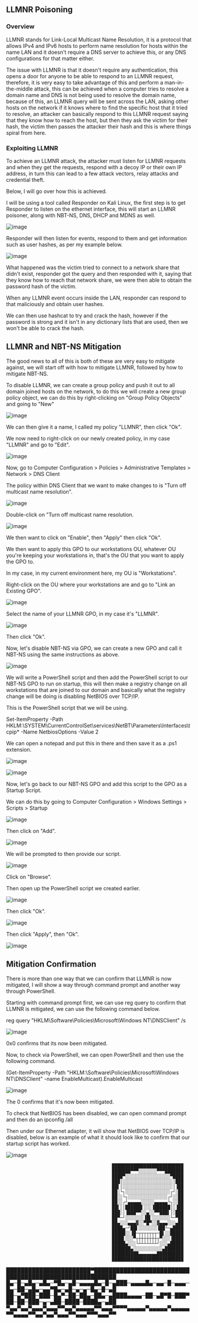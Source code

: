 ## LLMNR Poisoning

### Overview

LLMNR stands for Link-Local Multicast Name Resolution, it is a protocol that allows IPv4 and IPv6 hosts to perform name resolution for hosts within the name LAN and it doesn't require a DNS server to achieve this, or any DNS configurations for that matter either.

The issue with LLMNR is that it doesn't require any authentication, this opens a door for anyone to be able to respond to an LLMNR request, therefore, it is very easy to take advantage of this and perform a man-in-the-middle attack, this can be achieved when a computer tries to resolve a domain
name and DNS is not being used to resolve the domain name, because of this, an LLMNR query will be sent across the LAN, asking other hosts on the network if it knows where to find the specific host that it tried to resolve, an attacker can basically respond to this LLMNR request saying that they know
how to reach the host, but then they ask the victim for their hash, the victim then passes the attacker their hash and this is where things spiral from here.

### Exploiting LLMNR

To achieve an LLMNR attack, the attacker must listen for LLMNR requests and when they get the requests, respond with a decoy IP or their own IP address, in turn this can lead to a few attack vectors, relay attacks and credential theft.

Below, I will go over how this is achieved.

I will be using a tool called Responder on Kali Linux, the first step is to get Responder to listen on the ethernet interface, this will start an LLMNR poisoner, along with NBT-NS, DNS, DHCP and MDNS as well.

![image](https://github.com/Kingy01/Projects/assets/24928927/87494192-a30f-4a5a-a279-e894ce7632e0)

Responder will then listen for events, respond to them and get information such as user hashes, as per my example below.

![image](https://github.com/Kingy01/Projects/assets/24928927/f4e4916f-03b7-44e3-a04a-1e802671dfa3)

What happened was the victim tried to connect to a network share that didn't exist, responder got the query and then responded with it, saying that they know how to reach that network share, we were then able to obtain the password hash of the victim.

When any LLMNR event occurs inside the LAN, responder can respond to that maliciously and obtain user hashes.

We can then use hashcat to try and crack the hash, however if the password is strong and it isn't in any dictionary lists that are used, then we won't be able to crack the hash.

## LLMNR and NBT-NS Mitigation

The good news to all of this is both of these are very easy to mitigate against, we will start off with how to mitigate LLMNR, followed by how to mitigate NBT-NS.

To disable LLMNR, we can create a group policy and push it out to all domain joined hosts on the network, to do this we will create a new group policy object, we can do this by right-clicking on "Group Policy Objects" and going to "New"

![image](https://github.com/Kingy01/Projects/assets/24928927/be39c74c-bcb6-415b-9c3a-523e08b5e0d3)

We can then give it a name, I called my policy "LLMNR", then click "Ok".

We now need to right-click on our newly created policy, in my case "LLMNR" and go to "Edit".

![image](https://github.com/Kingy01/Projects/assets/24928927/b909dd37-f1bf-4452-a4ec-1d5fd68146e4)

Now, go to Computer Configuration > Policies > Administrative Templates > Network > DNS Client

The policy within DNS Client that we want to make changes to is "Turn off multicast name resolution".

![image](https://github.com/Kingy01/Projects/assets/24928927/1e271c6c-b655-4341-bc2f-5450c486b896)

Double-click on "Turn off multicast name resolution.

![image](https://github.com/Kingy01/Projects/assets/24928927/41219e46-5542-4343-9d75-c6acab9da390)

We then want to click on "Enable", then "Apply" then click "Ok".

We then want to apply this GPO to our workstations OU, whatever OU you're keeping your workstations in, that's the OU that you want to apply the GPO to.

In my case, in my current environment here, my OU is "Workstations".

Right-click on the OU where your workstations are and go to "Link an Existing GPO".

![image](https://github.com/Kingy01/Projects/assets/24928927/db5f3206-2178-4489-9089-68c1468f2613)

Select the name of your LLMNR GPO, in my case it's "LLMNR".

![image](https://github.com/Kingy01/Projects/assets/24928927/341149f3-6b12-4c06-bbb6-9a70afff1ff1)

Then click "Ok".

Now, let's disable NBT-NS via GPO, we can create a new GPO and call it NBT-NS using the same instructions as above.

![image](https://github.com/Kingy01/Projects/assets/24928927/d451f220-88a4-447f-8e6a-386f6cacce6c)

We will write a PowerShell script and then add the PowerShell script to our NBT-NS GPO to run on startup, this will then make a registry change on all workstations that are joined to our domain and basically what the registry change will be doing is disabling NetBIOS over TCP/IP.

This is the PowerShell script that we will be using.

Set-ItemProperty -Path HKLM:\SYSTEM\CurrentControlSet\services\NetBT\Parameters\Interfaces\tcpip* -Name NetbiosOptions -Value 2

We can open a notepad and put this in there and then save it as a .ps1 extension. 

![image](https://github.com/Kingy01/Projects/assets/24928927/3173e271-6a69-45e0-8818-420d81952f45)


![image](https://github.com/Kingy01/Projects/assets/24928927/c8448aa3-147a-4a0a-80aa-14300b830d2c)

Now, let's go back to our NBT-NS GPO and add this script to the GPO as a Startup Script.

We can do this by going to Computer Configuration > Windows Settings > Scripts > Startup 

![image](https://github.com/Kingy01/Projects/assets/24928927/2006a335-6d06-4531-8b6b-699a680851e2)

Then click on "Add".

![image](https://github.com/Kingy01/Projects/assets/24928927/6d683f9d-808f-47c4-8d4b-b437aceb61cf)

We will be prompted to then provide our script.

![image](https://github.com/Kingy01/Projects/assets/24928927/059336ea-7c02-4496-a36b-f6918ee6537e)

Click on "Browse".

Then open up the PowerShell script we created earlier.

![image](https://github.com/Kingy01/Projects/assets/24928927/ca1a4f19-6887-4041-b678-f63d36d55208)

Then click "Ok".

![image](https://github.com/Kingy01/Projects/assets/24928927/e4e08ccc-fb5a-4e45-bc85-2eb44f834083)

Then click "Apply", then "Ok".

![image](https://github.com/Kingy01/Projects/assets/24928927/bc8d0beb-f988-475c-bd04-f18f1fea77e1)

## Mitigation Confirmation

There is more than one way that we can confirm that LLMNR is now mitigated, I will show a way through command prompt and another way through PowerShell.

Starting with command prompt first, we can use reg query to confirm that LLMNR is mitigated, we can use the following command below.

reg query "HKLM\Software\Policies\Microsoft\Windows NT\DNSClient" /s

![image](https://github.com/Kingy01/Projects/assets/24928927/d1545f03-5d66-44ac-b59e-9743c78248e4)

0x0 confirms that its now been mitigated.

Now, to check via PowerShell, we can open PowerShell and then use the following command.

(Get-ItemProperty -Path "HKLM:\Software\Policies\Microsoft\Windows NT\DNSClient" -name EnableMulticast).EnableMulticast

![image](https://github.com/Kingy01/Projects/assets/24928927/15a33c0c-d89c-4f1d-9804-2841a93686c0)

The 0 confirms that it's now been mitigated.

To check that NetBIOS has been disabled, we can open command prompt and then do an ipconfig /all

Then under our Ethernet adapter, it will show that NetBIOS over TCP/IP is disabled, below is an example of what it should look like to confirm that our startup script has worked.

![image](https://github.com/Kingy01/Projects/assets/24928927/e391f82c-12dc-4cda-9b11-64daa4028441)





                                            ███████████████████████████
                                            ███████▀▀▀░░░░░░░▀▀▀███████
                                            ████▀░░░░░░░░░░░░░░░░░▀████
                                            ███│░░░░░░░░░░░░░░░░░░░│███
                                            ██▌│░░░░░░░░░░░░░░░░░░░│▐██
                                            ██░└┐░░░░░░░░░░░░░░░░░┌┘░██
                                            ██░░└┐░░░░░░░░░░░░░░░┌┘░░██
                                            ██░░┌┘▄▄▄▄▄░░░░░▄▄▄▄▄└┐░░██
                                            ██▌░│██████▌░░░▐██████│░▐██
                                            ███░│▐███▀▀░░▄░░▀▀███▌│░███
                                            ██▀─┘░░░░░░░▐█▌░░░░░░░└─▀██
                                            ██▄░░░▄▄▄▓░░▀█▀░░▓▄▄▄░░░▄██
                                            ████▄─┘██▌░░░░░░░▐██└─▄████
                                            █████░░▐█─┬┬┬┬┬┬┬─█▌░░█████
                                            ████▌░░░▀┬┼┼┼┼┼┼┼┬▀░░░▐████
                                            █████▄░░░└┴┴┴┴┴┴┴┘░░░▄█████
                                            ███████▄░░░░░░░░░░░▄███████
                                            ██████████▄▄▄▄▄▄▄██████████
                                            ███████████████████████████

███████████████████████▀████████████████████████████████████████████████████████
█▄─█─▄█▄─▄█▄─▀█▄─▄█─▄▄▄▄█▄─█─▄███─▄▄▄▄█▄─▄▄─█─▄▄▄─█▄─██─▄█▄─▄▄▀█▄─▄█─▄─▄─█▄─█─▄█
██─▄▀███─███─█▄▀─██─██▄─██▄─▄████▄▄▄▄─██─▄█▀█─███▀██─██─███─▄─▄██─████─████▄─▄██ 
▀▄▄▀▄▄▀▄▄▄▀▄▄▄▀▀▄▄▀▄▄▄▄▄▀▀▄▄▄▀▀▀▀▄▄▄▄▄▀▄▄▄▄▄▀▄▄▄▄▄▀▀▄▄▄▄▀▀▄▄▀▄▄▀▄▄▄▀▀▄▄▄▀▀▀▄▄▄▀▀
                                    
